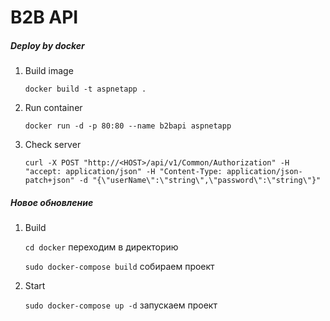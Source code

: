 # B2B API

##### Deploy by docker

1. Build image

    ```docker build -t aspnetapp . ```
    
2. Run container

    ```docker run -d -p 80:80 --name b2bapi aspnetapp```
    
3. Check server

    ```curl -X POST "http://<HOST>/api/v1/Common/Authorization" -H "accept: application/json" -H "Content-Type: application/json-patch+json" -d "{\"userName\":\"string\",\"password\":\"string\"}"```

##### Новое обновление

1. Build 

      ```cd docker``` переходим в директорию 
      
      ```sudo docker-compose build``` собираем проект
2. Start 

      ```sudo docker-compose up -d``` запускаем проект






 